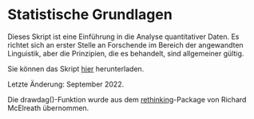 # Statistische Grundlagen
Dieses Skript ist eine Einführung in die Analyse quantitativer Daten. Es richtet
sich an erster Stelle an Forschende im Bereich der angewandten Linguistik, aber
die Prinzipien, die es behandelt, sind allgemeiner gültig.

Sie können das Skript [hier](https://github.com/janhove/statintro/raw/main/main.pdf) herunterladen.

Letzte Änderung: September 2022.

Die drawdag()-Funktion wurde aus dem [rethinking](https://github.com/rmcelreath/rethinking/blob/master/R/drawdag.R)-Package von Richard McElreath übernommen.

